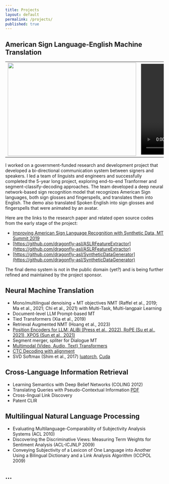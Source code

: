 ```yaml
---
title: Projects
layout: default
permalink: /projects/
published: true
---
```


## American Sign Language-English Machine Translation

<table>
  <tr>
    <td>
      <img src="{{ '/assets/images/asl-En_diagram.png' | relative_url }}" width="408" height="296"/>      
    </td>
    <td>
      <video width="340" height="288" controls autoplay>
        <source src="{{ '/assets/images/jk_demo_combined_680x576.mp4' | relative_url }}" type="video/mp4" />
      </video>
    </td>
  </tr>
</table>

I worked on a government-funded research and development project that developed a bi-directional communication system between signers and speakers.
I led a team of linguists and engineers and successfully completed the 5-year long project, exploring end-to-end Tranformer and segment-classify-decoding approaches.
The team developed a deep neural network-based sign recognition model that recognizes American Sign languages, both sign glosses and fingerspells, and translates them into English. 
The demo also translated Spoken English into sign glosses and fingerspells that were animated by an avatar.

Here are the links to the research paper and related open source codes from the early stage of the project:
 - [Improving American Sign Language Recognition with Synthetic Data, MT Summit 2019](https://aclanthology.org/W19-6615/)
 - [https://github.com/dragonfly-asl/ASLRFeatureExtractor](https://github.com/dragonfly-asl/ASLRFeatureExtractor)
 - [https://github.com/dragonfly-asl/SyntheticDataGenerator](https://github.com/dragonfly-asl/SyntheticDataGenerator)

The final demo system is not in the public domain (yet?) and is being further refined and maintained by the project sponsor.


## Neural Machine Translation
 - Mono/multilingual denoising + MT objectives NMT (Raffel et al., 2019; Ma et al., 2021; Chi et al., 2021) with Multi-Task, Multi-langpair Learning
 - Document-level LLM Prompt-based MT
 - Tied Transformers (Xia et al., 2019)
 - Retrieval Augmented NMT (Hoang et al., 2023)
 - [Position Encoders for LLM: ALiBi (Press et al., 2022), RoPE (Su et al., 2021), XPOS (Sun et al., 2021)](https://github.com/OpenNMT/OpenNMT-tf/compare/master...jungikim:OpenNMT-tf:rope_alibi)
 - Segment merger, spliter for Dialogue MT
 - [Multimodal (Video, Audio, Text) Transformers](https://github.com/OpenNMT/OpenNMT-tf/compare/master...jungikim:OpenNMT-tf:multimodal)
 - [CTC Decoding with alignment](https://github.com/baidu-research/warp-ctc/compare/master...jungikim:warp-ctc:master)
 - SVD Softmax (Shim et al., 2017) [luatorch](https://github.com/torch/nn/compare/master...jungikim:nn:svdlinear), [Cuda](https://github.com/torch/cunn/compare/master...jungikim:cunn:svdlinear)



## Cross-Language Information Retrieval
 - Learning Semantics with Deep Belief Networks (COLING 2012)
 - Translating Queries with Pseudo-Contextual Information [PDF](https://drive.google.com/file/d/1tMhYKwKk-Cuw1SBWZgCfcPTfCVRM47p9/view)
 - Cross-lingual Link Discovery
 - Patent CLIR


## Multilingual Natural Language Processing
 - Evaluating Multilanguage-Comparability of Subjectivity Analysis Systems (ACL 2010)
 - Discovering the Discriminative Views: Measuring Term Weights for Sentiment Analysis (ACL-ICJNLP 2009)
 - Conveying Subjectivity of a Lexicon of One Language into Another Using a Bilingual Dictionary and a Link Analysis Algorithm (ICCPOL 2009)


## ...
